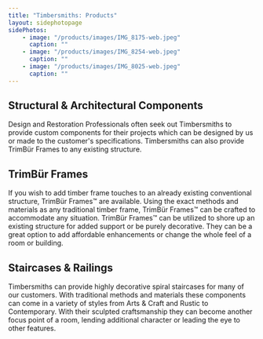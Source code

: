 ```yaml
---
title: "Timbersmiths: Products"
layout: sidephotopage
sidePhotos:
    - image: "/products/images/IMG_8175-web.jpeg"
      caption: ""
    - image: "/products/images/IMG_8254-web.jpeg"
      caption: ""
    - image: "/products/images/IMG_8025-web.jpeg"
      caption: ""
---
```

## Structural & Architectural Components
Design and Restoration Professionals often seek out Timbersmiths to provide custom components for their projects which can be designed by us or made to the customer's specifications. Timbersmiths can also provide TrimBür Frames to any existing structure.
## TrimBür Frames
If you wish to add timber frame touches to an already existing conventional structure, TrimBür Frames™ are available. Using the exact methods and materials as any traditional timber frame, TrimBür Frames™ can be crafted to accommodate any situation. TrimBür Frames™ can be utilized to shore up an existing structure for added support or be purely decorative. They can be a great option to add affordable enhancements or change the whole feel of a room or building.
## Staircases & Railings
Timbersmiths can provide highly decorative spiral staircases for many of our customers. With traditional methods and materials these components can come in a variety of styles from Arts & Craft and Rustic to Contemporary. With their sculpted craftsmanship they can become another focus point of a room, lending additional character or leading the eye to other features.